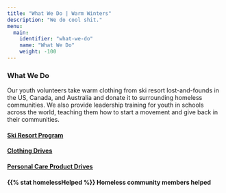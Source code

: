 ```yaml
---
title: "What We Do | Warm Winters"
description: "We do cool shit."
menu:
  main:
    identifier: "what-we-do"
    name: "What We Do"
    weight: -100
---
```


<h3>What We Do</h3>

<p class="paragraph-text">Our youth volunteers take warm clothing from ski resort lost-and-founds in the US, Canada, and Australia and donate it to surrounding homeless communities. We also provide leadership training for youth in schools across the world, teaching them how to start a movement and  give back in their communities.</p>

<div class="what-we-do-links">
  <a href="/ski-resort-program/" style="background-image: url('/img/ski-resort-program.jpg')">
    <h4><span>Ski Resort Program</span></h4>
  </a>
  <a href="/clothing-drives/" style="background-image: url('/img/clothing-drives.jpg')">
    <h4><span>Clothing Drives</span></h4>
  </a>
  <a href="/personal-care-product-drives/" style="background-image: url('/img/personal-care-product-drives.jpg')">
    <h4><span>Personal Care Product Drives</span></h4>
  </a>
</div>

<div class="big-stat">
  <h4><span>{{% stat homelessHelped %}}</span> Homeless community members helped</h4>
</div>

